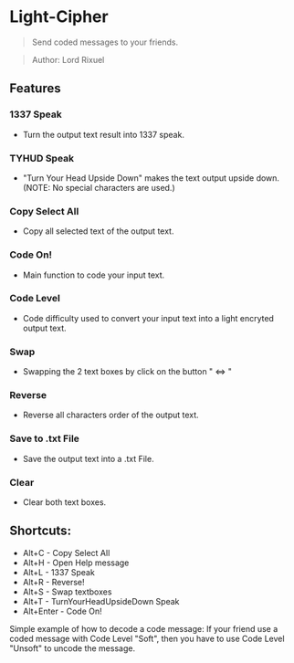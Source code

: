 # Light-Cipher
> Send coded messages to your friends.

> Author: Lord Rixuel

## Features
### 1337 Speak
- Turn the output text result into 1337 speak.

### TYHUD Speak
- "Turn Your Head Upside Down" makes the text output upside down. (NOTE: No special characters are used.)

### Copy Select All
- Copy all selected text of the output text.

### Code On!
- Main function to code your input text.

### Code Level
- Code difficulty used to convert your input text into a light encryted output text.

### Swap
- Swapping the 2 text boxes by click on the button " <=> "

### Reverse
- Reverse all characters order of the output text.

### Save to .txt File
- Save the output text into a .txt File.

### Clear
- Clear both text boxes.

## Shortcuts:
- Alt+C - Copy Select All
- Alt+H - Open Help message
- Alt+L - 1337 Speak
- Alt+R - Reverse!
- Alt+S - Swap textboxes
- Alt+T - TurnYourHeadUpsideDown Speak
- Alt+Enter - Code On!

Simple example of how to decode a code message: If your friend use a coded message with Code Level "Soft", then you have to use Code Level "Unsoft" to uncode the message.

